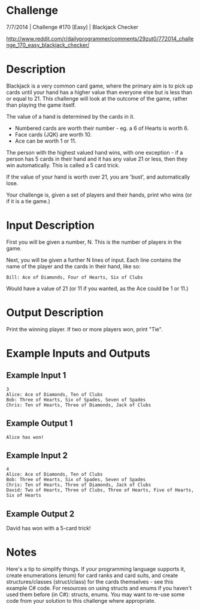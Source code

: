 # Challenge

7/7/2014 | Challenge #170 [Easy] | Blackjack Checker

http://www.reddit.com/r/dailyprogrammer/comments/29zut0/772014_challenge_170_easy_blackjack_checker/

# Description

Blackjack is a very common card game, where the primary aim is to pick up cards until your hand has a higher value than everyone else but is less than or equal to 21. This challenge will look at the outcome of the game, rather than playing the game itself.

The value of a hand is determined by the cards in it.

* Numbered cards are worth their number - eg. a 6 of Hearts is worth 6.
* Face cards (JQK) are worth 10.
* Ace can be worth 1 or 11.

The person with the highest valued hand wins, with one exception - if a person has 5 cards in their hand and it has any value 21 or less, then they win automatically. This is called a 5 card trick.

If the value of your hand is worth over 21, you are 'bust', and automatically lose.

Your challenge is, given a set of players and their hands, print who wins (or if it is a tie game.)

# Input Description

First you will be given a number, N. This is the number of players in the game.

Next, you will be given a further N lines of input. Each line contains the name of the player and the cards in their hand, like so:

    Bill: Ace of Diamonds, Four of Hearts, Six of Clubs

Would have a value of 21 (or 11 if you wanted, as the Ace could be 1 or 11.)

# Output Description

Print the winning player. If two or more players won, print "Tie".

# Example Inputs and Outputs

## Example Input 1

    3
    Alice: Ace of Diamonds, Ten of Clubs
    Bob: Three of Hearts, Six of Spades, Seven of Spades
    Chris: Ten of Hearts, Three of Diamonds, Jack of Clubs

## Example Output 1

    Alice has won!

## Example Input 2

    4
    Alice: Ace of Diamonds, Ten of Clubs
    Bob: Three of Hearts, Six of Spades, Seven of Spades
    Chris: Ten of Hearts, Three of Diamonds, Jack of Clubs
    David: Two of Hearts, Three of Clubs, Three of Hearts, Five of Hearts, Six of Hearts

## Example Output 2

David has won with a 5-card trick!

# Notes

Here's a tip to simplify things. If your programming language supports it, create enumerations (enum) for card ranks and card suits, and create structures/classes (struct/class) for the cards themselves - see this example C# code.
For resources on using structs and enums if you haven't used them before (in C#): structs, enums.
You may want to re-use some code from your solution to this challenge where appropriate.
